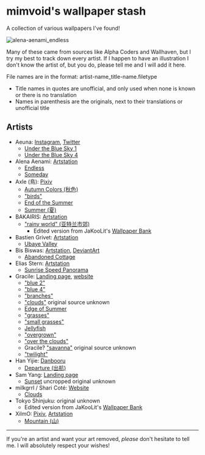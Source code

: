 # mimvoid's wallpaper stash
A collection of various wallpapers I've found!

![alena-aenami_endless](https://github.com/mimvoid/wallpaper-stash/assets/153698678/cd413295-a563-449a-9fce-8a5942dea369)

Many of these came from sources like Alpha Coders and Wallhaven, but I try my best to track down every artist. If I happen to have an illustration I don't know the artist of, but you do, please tell me and I will add it here.

File names are in the format: artist-name_title-name.filetype
- Title names in quotes are unofficial, and only used when none is known or there is no translation
- Names in parenthesis are the originals, next to their translations or unofficial title

## Artists
- Aeuna: [Instagram](https://www.instagram.com/aeuna._/), [Twitter](https://x.com/byAeuna)
  - [Under the Blue Sky 1](https://x.com/byAeuna/status/1667749176443289600/photo/1)
  - [Under the Blue Sky 4](https://x.com/byAeuna/status/1667749176443289600/photo/4)
- Alena Aenami: [Artstation](https://www.artstation.com/aenamiart)
  - [Endless](https://www.artstation.com/artwork/4bX4eY)
  - [Someday](https://www.artstation.com/artwork/Ya4WAb)
- Axle (鳥): [Pixiv](https://www.pixiv.net/en/users/8236670)
  - [Autumn Colors (秋色)](https://www.pixiv.net/en/artworks/71328482)
  - ["birds"](https://www.pixiv.net/en/artworks/97618640)
  - [End of the Summer](https://www.pixiv.net/en/artworks/70458152)
  - [Summer (夏)](https://www.pixiv.net/en/artworks/70142035)
- BAKAIRIS: [Artstation](https://www.artstation.com/bakairis)
  - ["rainy world" (亚特兰市郊)](https://www.artstation.com/artwork/YK8DNq)
    - Edited version from JaKooLit's [Wallpaper Bank](https://github.com/JaKooLit/Wallpaper-Bank)
- Bastien Grivet: [Artstation](https://www.artstation.com/grivetart)
  - [Ubaye Valley](https://www.artstation.com/artwork/3WdYo)
- Bis Biswas: [Artstation](https://www.artstation.com/imbis), [DeviantArt](https://www.deviantart.com/bisbiswas)
  - [Abandoned Cottage](https://www.deviantart.com/bisbiswas/art/Abandoned-Cottage-949858161)
- Elias Stern: [Artstation](https://www.artstation.com/elias_stern)
  - [Sunrise Speed Panorama](https://www.artstation.com/artwork/5DmxW)
- Gracile: [Landing page](https://lit.link/en/gracilejp), [website](https://www.gracile.jp)
  - ["blue 2"](https://x.com/gracile_jp/status/1352278374903779329/photo/2)
  - ["blue 4"](https://x.com/gracile_jp/status/1352278374903779329/photo/4)
  - ["branches"](https://x.com/gracile_jp/status/1389577498862620673/photo/2)
  - ["clouds"](https://wallhaven.cc/w/e7d368) original source unknown
  - [Edge of Summer](https://x.com/gracile_jp/status/1168895118784507910/photo/2)
  - ["grasses"](https://x.com/gracile_jp/status/1707043713552368033/photo/1)
  - ["small grasses"](https://x.com/gracile_jp/status/1411382155498770433/photo/4)
  - [Jellyfish](https://x.com/gracile_jp/status/1497202048840118277/photo/1)
  - ["overgrown"](https://x.com/gracile_jp/status/1356610926397558785/photo/3)
  - ["over the clouds"](https://x.com/gracile_jp/status/1406328138607456258/photo/2)
  - Gracile? ["savanna"](https://wallhaven.cc/w/ex2dol) original source unknown
  - ["twilight"](https://x.com/gracile_jp/status/1789598350595293328)
- Han Yijie: [Danbooru](https://danbooru.donmai.us/posts?tags=han_yijie)
  - [Departure (出航)](https://danbooru.donmai.us/posts/1847025?q=han_yijie)
- Sam Yang: [Landing page](https://linktr.ee/samdoesarts)
  - [Sunset](https://x.com/samdoesarts/status/1696555428228874444) uncropped original unknown
- milkgrrl / Shari Coté: [Website](https://www.milkgrrl.com/home)
  - [Clouds](https://www.milkgrrl.com/portfolio?pgid=jja9jy5o-49abe1d5-7966-40a7-a66d-a163695ce767)
- Tokyo Shinjuku: original unknown
  - Edited version from JaKooLit's [Wallpaper Bank](https://github.com/JaKooLit/Wallpaper-Bank)
- XilmO: [Pixiv](https://www.pixiv.net/en/users/19389056), [Artstation](https://www.artstation.com/yhl)
  - [Mountain (山)](https://www.pixiv.net/en/artworks/106047489)

***
If you're an artist and want your art removed, *please* don't hesitate to tell me. I will absolutely respect your wishes!
